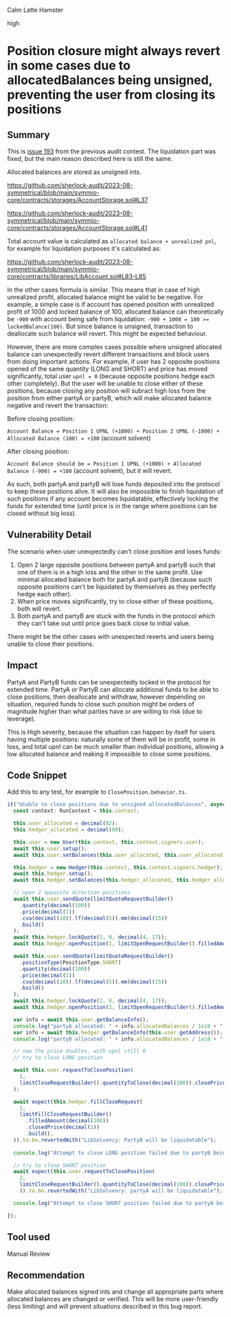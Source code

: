 Calm Latte Hamster

high

# Position closure might always revert in some cases due to allocatedBalances being unsigned, preventing the user from closing its positions
## Summary

This is [issue 193](https://github.com/sherlock-audit/2023-06-symmetrical-judging/issues/193) from the previous audit contest. The liquidation part was fixed, but the main reason described here is still the same.

Allocated balances are stored as unsigned ints. 

https://github.com/sherlock-audit/2023-08-symmetrical/blob/main/symmio-core/contracts/storages/AccountStorage.sol#L37

https://github.com/sherlock-audit/2023-08-symmetrical/blob/main/symmio-core/contracts/storages/AccountStorage.sol#L41

Total account value is calculated as `allocated balance + unrealized pnl`, for example for liquidation purposes it's calculated as:

https://github.com/sherlock-audit/2023-08-symmetrical/blob/main/symmio-core/contracts/libraries/LibAccount.sol#L83-L85

In the other cases formula is similar. This means that in case of high unrealized profit, allocated balance might be valid to be negative. For example, a simple case is if account has opened position with unrealized profit of 1000 and locked balance of 100, allocated balance can theoretically be `-900` with account being safe from liquidation: `-900 + 1000 = 100 >= lockedBalance(100)`. But since balance is unsigned, transaction to deallocate such balance will revert. This might be expected behaviour.

However, there are more complex cases possible where unsigned allocated balance can unexpectedly revert different transactions and block users from doing important actions. For example, if user has 2 opposite positions opened of the same quantity (LONG and SHORT) and price has moved significantly, total user `upnl = 0` (because opposite positions hedge each other completely). But the user will be unable to close either of these positions, because closing any position will subract high loss from the position from either partyA or partyB, which will make allocated balance negative and revert the transaction:

Before closing position: 

`Account Balance = Position 1 UPNL (+1000) + Position 2 UPNL (-1000) + Allocated Balance (100) = +100` (account solvent)

After closing position: 

`Account Balance should be = Position 1 UPNL (+1000) + Allocated Balance (-900) = +100` (account solvent), but it will revert.

As such, both partyA and partyB will lose funds deposited into the protocol to keep these positions alive. It will also be impossible to finish liquidation of such positions if any account becomes liquidatable, effectively locking the funds for extended time (until price is in the range where positions can be closed without big loss).

## Vulnerability Detail

The scenario when user unexpectedly can't close position and loses funds:

1. Open 2 large opposite positions between partyA and partyB such that one of them is in a high loss and the other in the same profit. Use minimal allocated balance both for partyA and partyB (because such opposite positions can't be liquidated by themselves as they perfectly hedge each other).
2. When price moves significantly, try to close either of these positions, both will revert.
3. Both partyA and partyB are stuck with the funds in the protocol which they can't take out until price goes back close to initial value.

There might be the other cases with unexpected reverts and users being unable to close their positions.

## Impact

PartyA and PartyB funds can be unexpectedly locked in the protocol for extended time. PartyA or PartyB can allocate additional funds to be able to close positions, then deallocate and withdraw, however depending on situation, required funds to close such position might be orders of magnitude higher than what parties have or are willing to risk (due to leverage).

This is High severity, because the situation can happen by itself for users having multiple positions: naturally some of them will be in profit, some in loss, and total upnl can be much smaller than individual positions, allowing a low allocated balance and making it impossible to close some positions.

## Code Snippet

Add this to any test, for example to `ClosePosition.behavior.ts`.

```ts
it("Unable to close positions due to unsigned allocatedBalances", async function () {
  const context: RunContext = this.context;

  this.user_allocated = decimal(82);
  this.hedger_allocated = decimal(80);

  this.user = new User(this.context, this.context.signers.user);
  await this.user.setup();
  await this.user.setBalances(this.user_allocated, this.user_allocated, this.user_allocated);

  this.hedger = new Hedger(this.context, this.context.signers.hedger);
  await this.hedger.setup();
  await this.hedger.setBalances(this.hedger_allocated, this.hedger_allocated);

  // open 2 opposite direction positions 
  await this.user.sendQuote(limitQuoteRequestBuilder()
    .quantity(decimal(100))
    .price(decimal(1))
    .cva(decimal(10)).lf(decimal(5)).mm(decimal(15))
    .build()
  );
  await this.hedger.lockQuote(1, 0, decimal(4, 17));
  await this.hedger.openPosition(1, limitOpenRequestBuilder().filledAmount(decimal(100)).openPrice(decimal(1)).price(decimal(1)).build());

  await this.user.sendQuote(limitQuoteRequestBuilder()
    .positionType(PositionType.SHORT)
    .quantity(decimal(100))
    .price(decimal(1))
    .cva(decimal(10)).lf(decimal(5)).mm(decimal(15))
    .build()
  );
  await this.hedger.lockQuote(2, 0, decimal(4, 17));
  await this.hedger.openPosition(2, limitOpenRequestBuilder().filledAmount(decimal(100)).openPrice(decimal(1)).price(decimal(1)).build());

  var info = await this.user.getBalanceInfo();
  console.log("partyA allocated: " + info.allocatedBalances / 1e18 + " locked: " + info.totalLocked/1e18 + " pendingLocked: " + info.totalPendingLocked / 1e18);
  var info = await this.hedger.getBalanceInfo(this.user.getAddress());
  console.log("partyB allocated: " + info.allocatedBalances / 1e18 + " locked: " + info.totalLocked/1e18 + " pendingLocked: " + info.totalPendingLocked / 1e18);

  // now the price doubles, with upnl still 0
  // try to close LONG position

  await this.user.requestToClosePosition(
    1,
    limitCloseRequestBuilder().quantityToClose(decimal(100)).closePrice(decimal(2)).build(),
  );

  await expect(this.hedger.fillCloseRequest(
    1,
    limitFillCloseRequestBuilder()
      .filledAmount(decimal(100))
      .closedPrice(decimal(2))
      .build(),
  )).to.be.revertedWith("LibSolvency: PartyB will be liquidatable");
  
  console.log("Attempt to close LONG position failed due to partyB being liquidatable");

  // try to close SHORT position
  await expect(this.user.requestToClosePosition(
    2,
    limitCloseRequestBuilder().quantityToClose(decimal(100)).closePrice(decimal(2)).build(),
    )).to.be.revertedWith("LibSolvency: partyA will be liquidatable");

  console.log("Attempt to close SHORT position failed due to partyA being liquidatable");

});
```

## Tool used

Manual Review

## Recommendation

Make allocated balances signed ints and change all appropriate parts where allocated balances are changed or verified. This will be more user-friendly (less limiting) and will prevent situations described in this bug report.
